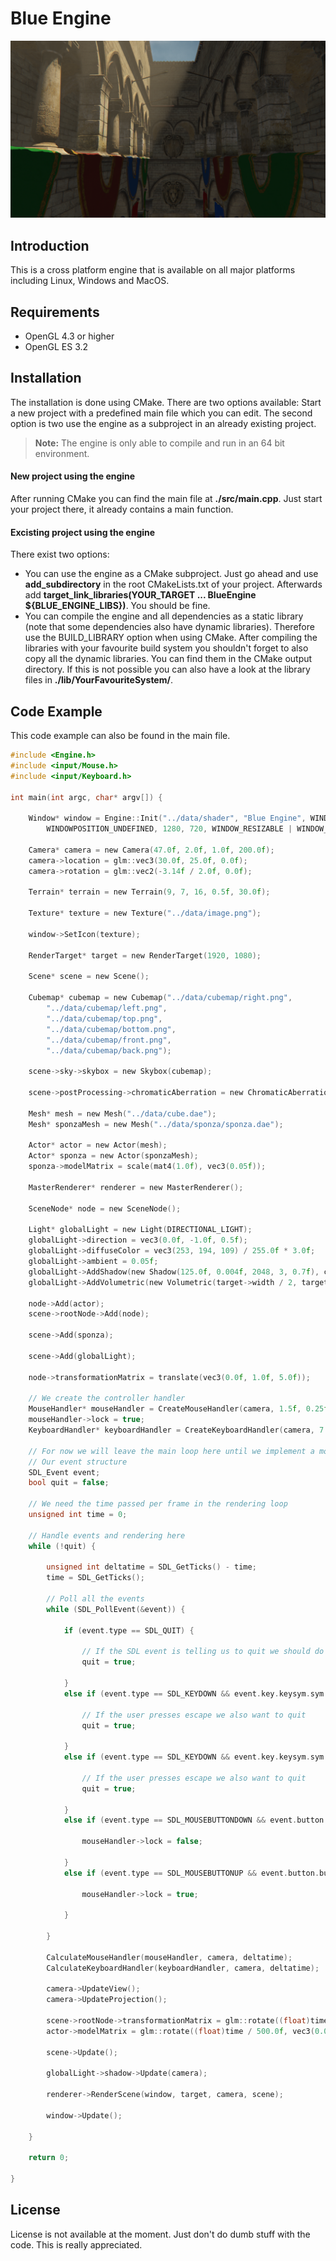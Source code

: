 # Blue Engine
![Example scene](image.png)
## Introduction
This is a cross platform engine that is available on all major platforms including Linux, Windows and MacOS.
## Requirements
- OpenGL 4.3 or higher
- OpenGL ES 3.2
## Installation
The installation is done using CMake. There are two options available: Start a new project with a predefined
main file which you can edit. The second option is two use the engine as a subproject in an already existing project.
>**Note:**
>The engine is only able to compile and run in an 64 bit environment.
#### New project using the engine
After running CMake you can find the main file at **./src/main.cpp**. Just start your project there, it already
contains a main function.
#### Excisting project using the engine
There exist two options:
- You can use the engine as a CMake subproject. Just go ahead and use **add_subdirectory** in the root
CMakeLists.txt of your project. Afterwards add **target_link_libraries(YOUR_TARGET ... BlueEngine ${BLUE_ENGINE_LIBS})**. You should be fine.
- You can compile the engine and all dependencies as a static library (note that some dependencies also have
dynamic libraries). Therefore use the BUILD_LIBRARY option when using CMake. After compiling the libraries
with your favourite build system you shouldn't forget to also copy all the dynamic libraries. You can find them
in the CMake output directory. If this is not possible you can also have a look at the library files in 
**./lib/YourFavouriteSystem/**.
## Code Example
This code example can also be found in the main file.
```c
#include <Engine.h>
#include <input/Mouse.h>
#include <input/Keyboard.h>

int main(int argc, char* argv[]) {

	Window* window = Engine::Init("../data/shader", "Blue Engine", WINDOWPOSITION_UNDEFINED,
		WINDOWPOSITION_UNDEFINED, 1280, 720, WINDOW_RESIZABLE | WINDOW_BORDERLESS);

	Camera* camera = new Camera(47.0f, 2.0f, 1.0f, 200.0f);
	camera->location = glm::vec3(30.0f, 25.0f, 0.0f);
	camera->rotation = glm::vec2(-3.14f / 2.0f, 0.0f);

	Terrain* terrain = new Terrain(9, 7, 16, 0.5f, 30.0f);

	Texture* texture = new Texture("../data/image.png");

	window->SetIcon(texture);

	RenderTarget* target = new RenderTarget(1920, 1080);

	Scene* scene = new Scene();

	Cubemap* cubemap = new Cubemap("../data/cubemap/right.png",
		"../data/cubemap/left.png",
		"../data/cubemap/top.png",
		"../data/cubemap/bottom.png",
		"../data/cubemap/front.png",
		"../data/cubemap/back.png");

	scene->sky->skybox = new Skybox(cubemap);

	scene->postProcessing->chromaticAberration = new ChromaticAberration(0.7f);

	Mesh* mesh = new Mesh("../data/cube.dae");
	Mesh* sponzaMesh = new Mesh("../data/sponza/sponza.dae");

	Actor* actor = new Actor(mesh);
	Actor* sponza = new Actor(sponzaMesh);
	sponza->modelMatrix = scale(mat4(1.0f), vec3(0.05f));

	MasterRenderer* renderer = new MasterRenderer();

	SceneNode* node = new SceneNode();

	Light* globalLight = new Light(DIRECTIONAL_LIGHT);
	globalLight->direction = vec3(0.0f, -1.0f, 0.5f);
	globalLight->diffuseColor = vec3(253, 194, 109) / 255.0f * 3.0f;
	globalLight->ambient = 0.05f;
	globalLight->AddShadow(new Shadow(125.0f, 0.004f, 2048, 3, 0.7f), camera);
	globalLight->AddVolumetric(new Volumetric(target->width / 2, target->height / 2, 20));

	node->Add(actor);
	scene->rootNode->Add(node);

	scene->Add(sponza);

	scene->Add(globalLight);

	node->transformationMatrix = translate(vec3(0.0f, 1.0f, 5.0f));

	// We create the controller handler
	MouseHandler* mouseHandler = CreateMouseHandler(camera, 1.5f, 0.25f);
	mouseHandler->lock = true;
	KeyboardHandler* keyboardHandler = CreateKeyboardHandler(camera, 7.0f, 0.3f);

	// For now we will leave the main loop here until we implement a more advanced event system
	// Our event structure
	SDL_Event event;
	bool quit = false;

	// We need the time passed per frame in the rendering loop
	unsigned int time = 0;

	// Handle events and rendering here
	while (!quit) {

		unsigned int deltatime = SDL_GetTicks() - time;
		time = SDL_GetTicks();

		// Poll all the events
		while (SDL_PollEvent(&event)) {

			if (event.type == SDL_QUIT) {

				// If the SDL event is telling us to quit we should do it
				quit = true;

			}
			else if (event.type == SDL_KEYDOWN && event.key.keysym.sym == SDLK_ESCAPE) {

				// If the user presses escape we also want to quit
				quit = true;

			}
			else if (event.type == SDL_KEYDOWN && event.key.keysym.sym == SDLK_ESCAPE) {

				// If the user presses escape we also want to quit
				quit = true;

			}
			else if (event.type == SDL_MOUSEBUTTONDOWN && event.button.button == SDL_BUTTON_LEFT) {

				mouseHandler->lock = false;

			}
			else if (event.type == SDL_MOUSEBUTTONUP && event.button.button == SDL_BUTTON_LEFT) {

				mouseHandler->lock = true;

			}

		}

		CalculateMouseHandler(mouseHandler, camera, deltatime);
		CalculateKeyboardHandler(keyboardHandler, camera, deltatime);

		camera->UpdateView();
		camera->UpdateProjection();

		scene->rootNode->transformationMatrix = glm::rotate((float)time / 1000.0f, vec3(0.0f, 1.0f, 0.0f));
		actor->modelMatrix = glm::rotate((float)time / 500.0f, vec3(0.0f, 1.0f, 0.0f));

		scene->Update();

		globalLight->shadow->Update(camera);

		renderer->RenderScene(window, target, camera, scene);

		window->Update();

	}

	return 0;

}
```
## License
License is not available at the moment. Just don't do dumb stuff with the code. This is really appreciated.
